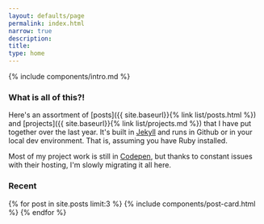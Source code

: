 ```yaml
---
layout: defaults/page
permalink: index.html
narrow: true
description: 
title: 
type: home
---
```


{% include components/intro.md %}

### What is all of this?!

Here's an assortment of [posts]({{ site.baseurl}}{% link list/posts.html %}) and [projects]({{ site.baseurl}}{% link list/projects.md %}) that I have put together over the last year. It's built in <a href="https://jekyllrb.com">Jekyll</a> and runs in Github or in your local dev environment. That is, assuming you have Ruby installed.

Most of my project work is still in [Codepen](https://codepen.io/peterbenoit/), but thanks to constant issues with their hosting, I'm slowly migrating it all here.

### Recent

{% for post in site.posts limit:3 %}
{% include components/post-card.html %}
{% endfor %}



